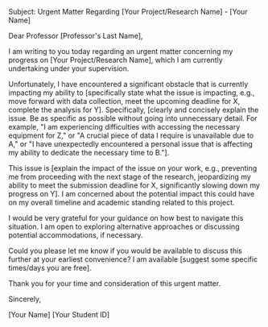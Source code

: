 Subject: Urgent Matter Regarding [Your Project/Research Name] - [Your Name]

Dear Professor [Professor's Last Name],

I am writing to you today regarding an urgent matter concerning my progress on [Your Project/Research Name], which I am currently undertaking under your supervision.

Unfortunately, I have encountered a significant obstacle that is currently impacting my ability to [specifically state what the issue is impacting, e.g., move forward with data collection, meet the upcoming deadline for X, complete the analysis for Y]. Specifically, [clearly and concisely explain the issue. Be as specific as possible without going into unnecessary detail. For example, "I am experiencing difficulties with accessing the necessary equipment for Z," or "A crucial piece of data I require is unavailable due to A," or "I have unexpectedly encountered a personal issue that is affecting my ability to dedicate the necessary time to B."].

This issue is [explain the impact of the issue on your work, e.g., preventing me from proceeding with the next stage of the research, jeopardizing my ability to meet the submission deadline for X, significantly slowing down my progress on Y]. I am concerned about the potential impact this could have on my overall timeline and academic standing related to this project.

I would be very grateful for your guidance on how best to navigate this situation. I am open to exploring alternative approaches or discussing potential accommodations, if necessary.

Could you please let me know if you would be available to discuss this further at your earliest convenience? I am available [suggest some specific times/days you are free].

Thank you for your time and consideration of this urgent matter.

Sincerely,

[Your Name]
[Your Student ID]